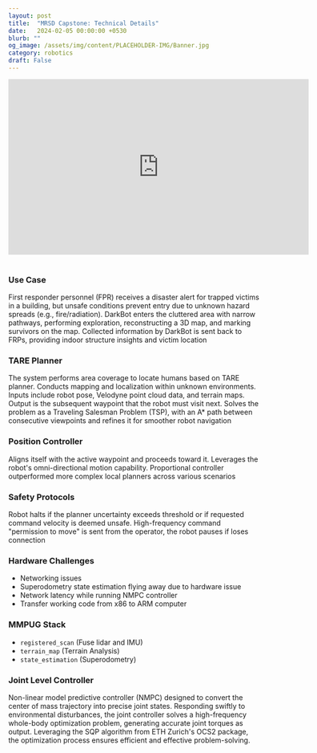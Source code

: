 ```yaml
---
layout: post
title:  "MRSD Capstone: Technical Details"
date:   2024-02-05 00:00:00 +0530
blurb: ""
og_image: /assets/img/content/PLACEHOLDER-IMG/Banner.jpg
category: robotics
draft: False
---
```


<!-- <img src="{{ "/assets/img/content/PLACEHOLDER-IMG/Banner.jpg" | absolute_url }}" alt="Banner image" class="post-pic"/> -->
<iframe width="600" height="350"
src="https://www.youtube.com/embed/Q_JxZE6QCvg?rel=0&amp;controls=1&amp;start=0" 
frameborder="0" 
allow="accelerometer; autoplay; encrypted-media; gyroscope; picture-in-picture" 
allowfullscreen></iframe>
<br />
<br />


### Use Case
First responder personnel (FPR) receives a disaster alert for trapped victims in a building, but unsafe conditions prevent entry due to unknown hazard spreads (e.g., fire/radiation). DarkBot enters the cluttered area with narrow pathways, performing exploration, reconstructing a 3D map, and marking survivors on the map. Collected information by DarkBot is sent back to FRPs, providing indoor structure insights and victim location

### TARE Planner
The system performs area coverage to locate humans based on TARE planner. Conducts mapping and localization within unknown environments. Inputs include robot pose, Velodyne point cloud data, and terrain maps. Output is the subsequent waypoint that the robot must visit next. Solves the problem as a Traveling Salesman Problem (TSP), with an A* path between consecutive viewpoints and refines it for smoother robot navigation

### Position Controller
Aligns itself with the active waypoint and proceeds toward it. Leverages the robot's omni-directional motion capability. Proportional controller outperformed more complex local planners across various scenarios

### Safety Protocols
Robot halts if the planner uncertainty exceeds threshold or if requested command velocity is deemed unsafe. High-frequency command "permission to move" is sent from the operator, the robot pauses if loses connection

### Hardware Challenges
- Networking issues
- Superodometry state estimation flying away due to hardware issue
- Network latency while running NMPC controller
- Transfer working code from x86 to ARM computer

### MMPUG Stack
- `registered_scan` (Fuse lidar and IMU)
- `terrain_map` (Terrain Analysis)
- `state_estimation` (Superodometry)

### Joint Level Controller
Non-linear model predictive controller (NMPC) designed to convert the center of mass trajectory into precise joint states. Responding swiftly to environmental disturbances, the joint controller solves a high-frequency whole-body optimization problem, generating accurate joint torques as output. Leveraging the SQP algorithm from ETH Zurich's OCS2 package, the optimization process ensures efficient and effective problem-solving.